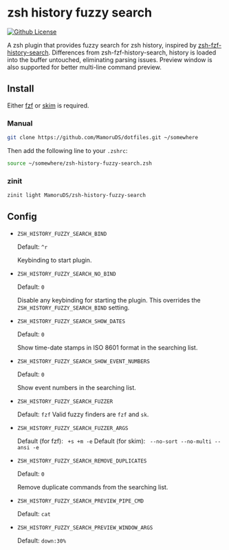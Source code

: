 # zsh history fuzzy search

[![Github License](https://img.shields.io/github/license/MamoruDS/zsh-history-fuzzy-search?style=flat-square)](https://github.com/MamoruDS/zsh-history-fuzzy-search/blob/main/LICENSE)

A zsh plugin that provides fuzzy search for zsh history, inspired by [zsh-fzf-history-search](https://github.com/joshskidmore/zsh-fzf-history-search). Differences from zsh-fzf-history-search, history is loaded into the buffer untouched, eliminating parsing issues. Preview window is also supported for better multi-line command preview.

## Install

Either [fzf](https://github.com/junegunn/fzf) or [skim](https://github.com/lotabout/skim) is required.

### Manual

```zsh
git clone https://github.com/MamoruDS/dotfiles.git ~/somewhere
```

Then add the following line to your `.zshrc`:

```zsh
source ~/somewhere/zsh-history-fuzzy-search.zsh
```

### zinit

```zsh
zinit light MamoruDS/zsh-history-fuzzy-search
```

## Config

-   `ZSH_HISTORY_FUZZY_SEARCH_BIND`

    Default: `^r`

    Keybinding to start plugin.

-   `ZSH_HISTORY_FUZZY_SEARCH_NO_BIND`

    Default: `0`

    Disable any keybinding for starting the plugin. This overrides the `ZSH_HISTORY_FUZZY_SEARCH_BIND` setting.

-   `ZSH_HISTORY_FUZZY_SEARCH_SHOW_DATES`

    Default: `0`

    Show time-date stamps in ISO 8601 format in the searching list.

-   `ZSH_HISTORY_FUZZY_SEARCH_SHOW_EVENT_NUMBERS`

    Default: `0`

    Show event numbers in the searching list.

-   `ZSH_HISTORY_FUZZY_SEARCH_FUZZER`

    Default: `fzf`
    Valid fuzzy finders are `fzf` and `sk`.

-   `ZSH_HISTORY_FUZZY_SEARCH_FUZZER_ARGS`

    Default (for fzf): ` +s +m -e`
    Default (for skim): ` --no-sort --no-multi --ansi -e`

-   `ZSH_HISTORY_FUZZY_SEARCH_REMOVE_DUPLICATES`

    Default: `0`

    Remove duplicate commands from the searching list.

-   `ZSH_HISTORY_FUZZY_SEARCH_PREVIEW_PIPE_CMD`

    Default: `cat`

-   `ZSH_HISTORY_FUZZY_SEARCH_PREVIEW_WINDOW_ARGS`

    Default: `down:30%`
